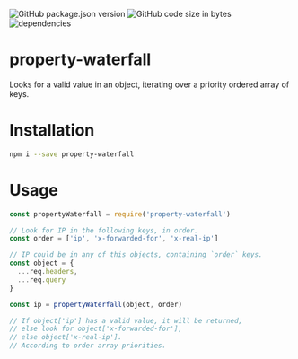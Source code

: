 ![GitHub package.json version](https://img.shields.io/github/package-json/v/nahue-f/property-waterfall.svg)
![GitHub code size in bytes](https://img.shields.io/github/languages/code-size/nahue-f/property-waterfall.svg)
![dependencies](https://img.shields.io/badge/dependencies-0-blue.svg)

# property-waterfall

Looks for a valid value in an object, iterating over a priority ordered array of keys.

# Installation
```sh
npm i --save property-waterfall
```

# Usage
```js
const propertyWaterfall = require('property-waterfall')

// Look for IP in the following keys, in order.
const order = ['ip', 'x-forwarded-for', 'x-real-ip']

// IP could be in any of this objects, containing `order` keys.
const object = {
  ...req.headers,
  ...req.query
}

const ip = propertyWaterfall(object, order)

// If object['ip'] has a valid value, it will be returned,
// else look for object['x-forwarded-for'],
// else object['x-real-ip'].
// According to order array priorities.
```
